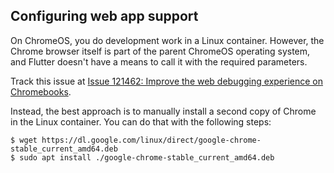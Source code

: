 ## Configuring web app support

On ChromeOS, you do development work in a Linux container.
However, the Chrome browser itself is part of the
parent ChromeOS operating system,
and Flutter doesn't have a means to call it with the required parameters.

Track this issue at [Issue 121462: Improve the web debugging experience on Chromebooks]({{site.github}}/flutter/flutter/issues/121462).

Instead, the best approach is to manually install a second copy of
Chrome in the Linux container. You can do that with the following steps:

```terminal
$ wget https://dl.google.com/linux/direct/google-chrome-stable_current_amd64.deb
$ sudo apt install ./google-chrome-stable_current_amd64.deb
```
